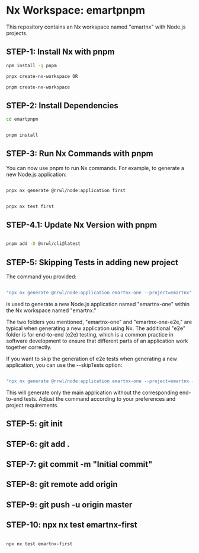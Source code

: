 # Nx Workspace: emartpnpm

This repository contains an Nx workspace named "emartnx" with Node.js projects.


## STEP-1: Install Nx with pnpm

```bash
npm install -g pnpm

pnpx create-nx-workspace OR

pnpm create-nx-workspace

```

## STEP-2: Install Dependencies

```bash
cd emartpnpm


pnpm install

```


## STEP-3: Run Nx Commands with pnpm

You can now use pnpm to run Nx commands. For example, to generate a new Node.js application:

```bash

pnpx nx generate @nrwl/node:application first


pnpx nx test first


```


## STEP-4.1: Update Nx Version with pnpm

```bash

pnpm add -D @nrwl/cli@latest


```


## STEP-5: Skipping Tests in adding new project

The command you provided:

```bash

"npx nx generate @nrwl/node:application emartnx-one --project=emartnx"

```

is used to generate a new Node.js application named "emartnx-one" within the Nx workspace named "emartnx."

The two folders you mentioned, "emartnx-one" and "emartnx-one-e2e," are typical when generating a new application using Nx. The additional "e2e" folder is for end-to-end (e2e) testing, which is a common practice in software development to ensure that different parts of an application work together correctly.

If you want to skip the generation of e2e tests when generating a new application, you can use the --skipTests option:

```bash

"npx nx generate @nrwl/node:application emartnx-one --project=emartnx --skipTests"

```

This will generate only the main application without the corresponding end-to-end tests. Adjust the command according to your preferences and project requirements.




## STEP-5: git init

## STEP-6: git add .


## STEP-7: git commit -m "Initial commit"


## STEP-8: git remote add origin <repository-url>


## STEP-9: git push -u origin master



## STEP-10: npx nx test emartnx-first

```bash

npx nx test emartnx-first

```





